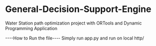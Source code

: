 # General-Decision-Support-Engine
Water Station path optimization project with ORTools and Dynamic Programming Application

----How to Run the file----
Simply run app.py and run on local http/
